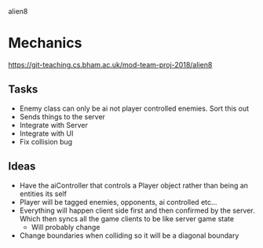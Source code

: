 alien8

# Mechanics

https://git-teaching.cs.bham.ac.uk/mod-team-proj-2018/alien8

## Tasks
- Enemy class can only be ai not player controlled enemies. Sort this out 
- Sends things to the server
- Integrate with Server
- Integrate with UI
- Fix collision bug



## Ideas
- Have the aiController that controls a Player object rather than being an entities its self
- Player will be tagged enemies, opponents, ai controlled etc...
- Everything will happen client side first and then confirmed by the server. Which then syncs all the game clients to be like server game state
    - Will probably change
- Change boundaries when colliding so it will be a diagonal boundary



